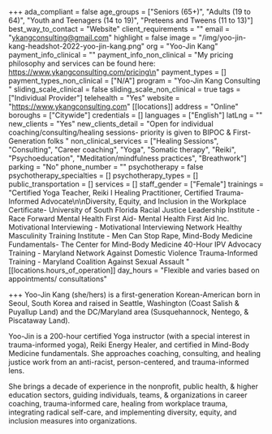 +++
ada_compliant = false
age_groups = ["Seniors (65+)", "Adults (19 to 64)", "Youth and Teenagers (14 to 19)", "Preteens and Tweens (11 to 13)"]
best_way_to_contact = "Website"
client_requirements = ""
email = "ykangconsulting@gmail.com"
highlight = false
image = "/img/yoo-jin-kang-headshot-2022-yoo-jin-kang.png"
org = "Yoo-Jin Kang"
payment_info_clinical = ""
payment_info_non_clinical = "My pricing philosophy and services can be found here: https://www.ykangconsulting.com/pricing\n"
payment_types = []
payment_types_non_clinical = ["N/A"]
program = "Yoo-Jin Kang Consulting "
sliding_scale_clinical = false
sliding_scale_non_clinical = true
tags = ["Individual Provider"]
telehealth = "Yes"
website = "https://www.ykangconsulting.com"
[[locations]]
address = "Online"
boroughs = ["Citywide"]
credentials = []
languages = ["English"]
latLng = ""
new_clients = "Yes"
new_clients_detail = "Open for individual coaching/consulting/healing sessions- priority is given to BIPOC & First-Generation folks "
non_clinical_services = ["Healing Sessions", "Consulting", "Career coaching", "Yoga", "Somatic therapy", "Reiki", "Psychoeducation", "Meditation/mindfulness practices", "Breathwork"]
parking = "No"
phone_number = ""
psychotherapy = false
psychotherapy_specialties = []
psychotherapy_types = []
public_transportation = []
services = []
staff_gender = ["Female"]
trainings = "Certified Yoga Teacher, Reiki I Healing Practitioner, Certified Trauma-Informed Advocate\n\nDiversity, Equity, and Inclusion in the Workplace Certificate- University of South Florida  Racial Justice Leadership Institute - Race Forward   Mental Health First Aid- Mental Health First Aid Inc.  Motivational Interviewing - Motivational Interviewing Network   Healthy Masculinity Training Institute - Men Can Stop Rape,  Mind-Body Medicine Fundamentals- The Center for Mind-Body Medicine    40-Hour IPV Advocacy Training - Maryland Network Against Domestic Violence   Trauma-Informed Training - Maryland Coalition Against Sexual Assault "
[[locations.hours_of_operation]]
day_hours = "Flexible and varies based on appointments/ consultations"

+++
Yoo-Jin Kang (she/hers) is a first-generation Korean-American born in Seoul, South Korea and raised in Seattle, Washington (Coast Salish & Puyallup Land) and the DC/Maryland area (Susquehannock, Nentego, & Piscataway Land). 

Yoo-Jin is a 200-hour certified Yoga instructor (with a special interest in trauma-informed yoga), Reiki Energy Healer, and certified in Mind-Body Medicine fundamentals. She approaches coaching, consulting, and healing justice work from an anti-racist, person-centered, and trauma-informed lens. 

She brings a decade of experience in the nonprofit, public health, & higher education sectors, guiding individuals, teams, & organizations in career coaching, trauma-informed care, healing from workplace trauma, integrating radical self-care, and implementing diversity, equity, and inclusion measures into organizations.